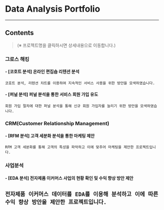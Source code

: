 # **Data Analysis Portfolio**
- - -
## **Contents**
> (※ 프로젝트명을 클릭하시면 상세내용으로 이동합니다.)
### **그로스 해킹**
#### - \[코호트 분석\] 온라인 편집숍 리텐션 분석
```코호트 분석, 리텐션 차트를 이용하여 지속적인 서비스 사용을 위한 방안을 모색하였습니다.```
#### - \[퍼널 분석\] 퍼널 분석을 통한 서비스 회원 가입 유도
```회원 가입 절차에 대한 퍼널 분석을 통해 신규 회원 가입자를 늘리기 위한 방안을 모색하였습니다.```
### **CRM(Customer Relationship Management)**
#### - \[RFM 분석\] 고객 세분화 분석을 통한 마케팅 제안
```RFM 고객 세분화를 통해 고객의 특성을 파악하고 이에 맞추어 마케팅을 제안한 프로젝트입니다.```
### **사업분석**
#### - \[EDA 분석\] 전자제품 이커머스 사업의 현황 확인 및 수익 향상 방안 제안
```전자제품 이커머스 데이터를 EDA를 이용해 분석하고 이에 따른 수익 향상 방안을 제안한 프로젝트입니다.```
---





